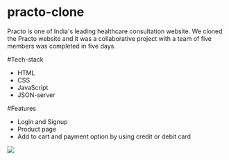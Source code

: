 # practo-clone
Practo is one of India's leading healthcare consultation website. We cloned the Practo website and it was a collaborative project with a team of five members was completed in five days.

#Tech-stack
* HTML
* CSS
* JavaScript
* JSON-server

#Features
* Login and Signup
* Product page
* Add to cart and payment option by using credit or debit card

<img src="https://utsav-katiyar.netlify.app/static/media/Practo.a0212cd4.png"></img>
